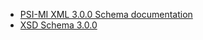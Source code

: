 - [PSI-MI XML 3.0.0 Schema documentation](https://rawgit.com/HUPO-PSI/miXML/master/3.0/doc/MIF300.html)
- [XSD Schema 3.0.0](https://github.com/HUPO-PSI/miXML/blob/master/3.0/src/MIF300.xsd)